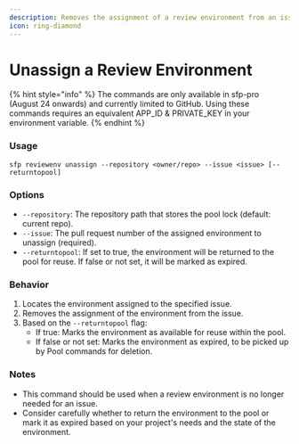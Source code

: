 ```yaml
---
description: Removes the assignment of a review environment from an issue.
icon: ring-diamond
---
```


# Unassign a Review Environment

{% hint style="info" %}
The commands are only available in sfp-pro (August 24 onwards) and currently limited to GitHub. Using these commands requires an equivalent APP\_ID & PRIVATE\_KEY in your environment variable.
{% endhint %}

### Usage

```
sfp reviewenv unassign --repository <owner/repo> --issue <issue> [--returntopool]
```

### Options

* `--repository`: The repository path that stores the pool lock (default: current repo).
* `--issue`: The pull request number of the assigned environment to unassign (required).
* `--returntopool`: If set to true, the environment will be returned to the pool for reuse. If false or not set, it will be marked as expired.

### Behavior

1. Locates the environment assigned to the specified issue.
2. Removes the assignment of the environment from the issue.
3. Based on the `--returntopool` flag:
   * If true: Marks the environment as available for reuse within the pool.
   * If false or not set: Marks the environment as expired, to be picked up by Pool commands for deletion.

### Notes

* This command should be used when a review environment is no longer needed for an issue.
* Consider carefully whether to return the environment to the pool or mark it as expired based on your project's needs and the state of the environment.
